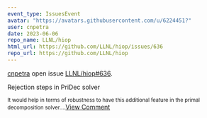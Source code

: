 ```yaml
---
event_type: IssuesEvent
avatar: "https://avatars.githubusercontent.com/u/6224451?"
user: cnpetra
date: 2023-06-06
repo_name: LLNL/hiop
html_url: https://github.com/LLNL/hiop/issues/636
repo_url: https://github.com/LLNL/hiop
---
```


<a href='https://github.com/cnpetra' target='_blank'>cnpetra</a> open issue <a href='https://github.com/LLNL/hiop/issues/636' target='_blank'>LLNL/hiop#636</a>.

<p>Rejection steps in PriDec solver</p><small>It would help in terms of robustness to have this additional feature in the primal decomposition solver....</small><a href='https://github.com/LLNL/hiop/issues/636' target='_blank'>View Comment</a>